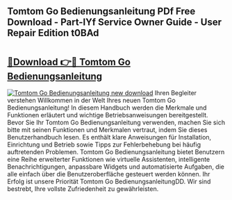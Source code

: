 ## Tomtom Go Bedienungsanleitung PDf Free Download - Part-IYf Service Owner Guide - User Repair Edition t0BAd

# <h2><a href="http://df5s65t.blite.top/?on=Tomtom+Go+Bedienungsanleitung">🔗Download 👉🔴 Tomtom Go Bedienungsanleitung</a></h2>

[![Tomtom Go Bedienungsanleitung new download](https://i.imgur.com/lujVjoI.png)](http://df5s65t.blite.top/?on=Tomtom+Go+Bedienungsanleitung)
Ihren Begleiter verstehen Willkommen in der Welt Ihres neuen Tomtom Go Bedienungsanleitung! In diesem Handbuch werden die Merkmale und Funktionen erläutert und wichtige Betriebsanweisungen bereitgestellt. Bevor Sie Ihr Tomtom Go Bedienungsanleitung verwenden, machen Sie sich bitte mit seinen Funktionen und Merkmalen vertraut, indem Sie dieses Benutzerhandbuch lesen. Es enthält klare Anweisungen für Installation, Einrichtung und Betrieb sowie Tipps zur Fehlerbehebung bei häufig auftretenden Problemen. Tomtom Go Bedienungsanleitung bietet Benutzern eine Reihe erweiterter Funktionen wie virtuelle Assistenten, intelligente Benachrichtigungen, anpassbare Widgets und automatisierte Aufgaben, die alle einfach über die Benutzeroberfläche gesteuert werden können. Ihr Erfolg ist unsere Priorität Tomtom Go BedienungsanleitungDD. Wir sind bestrebt, Ihre vollste Zufriedenheit zu gewährleisten.
